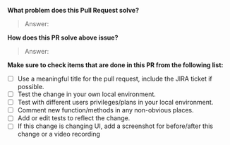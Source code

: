 **What problem does this Pull Request solve?**

>Answer:


**How does this PR solve above issue?**

> Answer:


**Make sure to check items that are done in this PR from the following list:**

- [ ] Use a meaningful title for the pull request, include the JIRA ticket if possible.
- [ ] Test the change in your own local environment.
- [ ] Test with different users privileges/plans in your local environment.
- [ ] Comment new function/methods in any non-obvious places.
- [ ] Add or edit tests to reflect the change.
- [ ] If this change is changing UI, add a screenshot for before/after this change or a video recording
